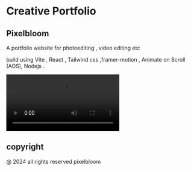 # Creative Portfolio 

## Pixelbloom
A portfolio website for photoediting , video editing etc 

build using Vite , React , Tailwind css ,framer-motion , Animate on Scroll  (AOS), Nodejs .

<video src="../creative_portfolio//src/assets/videos/SR-1.mov"></video>


## copyright 

@ 2024 all rights reserved pixelbloom
